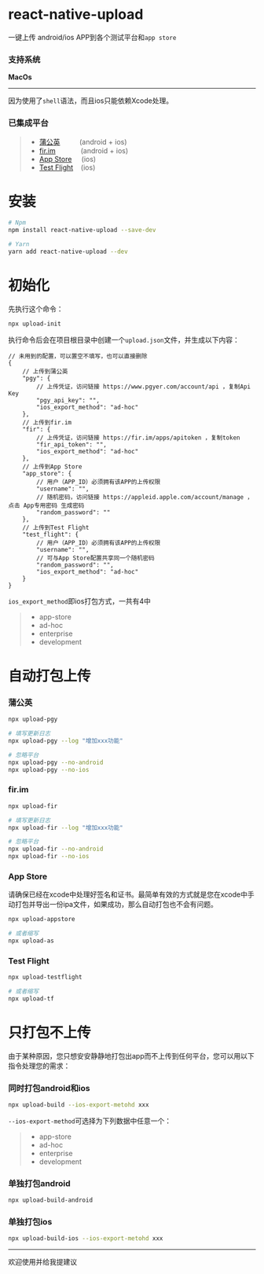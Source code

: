 # react-native-upload
一键上传 android/ios APP到各个测试平台和`app store`

### 支持系统
**MacOs**

-------

因为使用了`shell`语法，而且ios只能依赖Xcode处理。

### 已集成平台

>- [蒲公英](https://www.pgyer.com)  &nbsp;&nbsp;&nbsp;&nbsp;&nbsp;&nbsp;&nbsp;&nbsp;&nbsp;(android + ios)
>- [fir.im](https://fir.im)  &nbsp;&nbsp;&nbsp;&nbsp;&nbsp;&nbsp;&nbsp;&nbsp;&nbsp;&nbsp;&nbsp;&nbsp;(android + ios)
>- [App Store](https://appstoreconnect.apple.com) &nbsp;&nbsp;&nbsp;&nbsp;(ios)
>- [Test Flight](https://developer.apple.com/testflight/) &nbsp;&nbsp;&nbsp;(ios)

# 安装
```bash
# Npm
npm install react-native-upload --save-dev

# Yarn
yarn add react-native-upload --dev
```

# 初始化
先执行这个命令：
```bash
npx upload-init
```
执行命令后会在项目根目录中创建一个`upload.json`文件，并生成以下内容：
```json5
// 未用到的配置，可以置空不填写，也可以直接删除
{
    // 上传到蒲公英
    "pgy": {
        // 上传凭证，访问链接 https://www.pgyer.com/account/api ，复制Api Key
        "pgy_api_key": "",
        "ios_export_method": "ad-hoc"
    },
    // 上传到fir.im
    "fir": {
        // 上传凭证，访问链接 https://fir.im/apps/apitoken ，复制token
        "fir_api_token": "",
        "ios_export_method": "ad-hoc"
    },
    // 上传到App Store
    "app_store": {
        // 用户（APP_ID）必须拥有该APP的上传权限
        "username": "",
        // 随机密码，访问链接 https://appleid.apple.com/account/manage ，点击 App专用密码 生成密码
        "random_password": ""
    },
    // 上传到Test Flight
    "test_flight": {
        // 用户（APP_ID）必须拥有该APP的上传权限
        "username": "",
        // 可与App Store配置共享同一个随机密码
        "random_password": "",
        "ios_export_method": "ad-hoc"
    }
}
```

`ios_export_method`即ios打包方式，一共有4中
>- app-store
>- ad-hoc
>- enterprise
>- development

# 自动打包上传

### 蒲公英
```bash
npx upload-pgy

# 填写更新日志
npx upload-pgy --log "增加xxx功能"

# 忽略平台
npx upload-pgy --no-android
npx upload-pgy --no-ios
```

### fir.im
```bash
npx upload-fir

# 填写更新日志
npx upload-fir --log "增加xxx功能"

# 忽略平台
npx upload-fir --no-android
npx upload-fir --no-ios
```

### App Store
请确保已经在xcode中处理好签名和证书。最简单有效的方式就是您在xcode中手动打包并导出一份ipa文件，如果成功，那么自动打包也不会有问题。
```bash
npx upload-appstore

# 或者缩写
npx upload-as
```

### Test Flight
```bash
npx upload-testflight

# 或者缩写
npx upload-tf
```

# 只打包不上传
由于某种原因，您只想安安静静地打包出app而不上传到任何平台，您可以用以下指令处理您的需求：

### 同时打包android和ios
```bash
npx upload-build --ios-export-metohd xxx
```
`--ios-export-method`可选择为下列数据中任意一个：
>- app-store
>- ad-hoc
>- enterprise
>- development


### 单独打包android
```bash
npx upload-build-android
```

### 单独打包ios
```bash
npx upload-build-ios --ios-export-metohd xxx
```

------

欢迎使用并给我提建议
